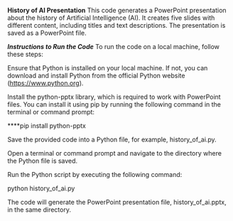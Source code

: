 **History of AI Presentation**
This code generates a PowerPoint presentation about the history of Artificial Intelligence (AI). It creates five slides with different content, including titles and text descriptions. The presentation is saved as a PowerPoint file.

***Instructions to Run the Code***
To run the code on a local machine, follow these steps:

Ensure that Python is installed on your local machine. If not, you can download and install Python from the official Python website (https://www.python.org).

Install the python-pptx library, which is required to work with PowerPoint files. You can install it using pip by running the following command in the terminal or command prompt:

****pip install python-pptx

Save the provided code into a Python file, for example, history_of_ai.py.

Open a terminal or command prompt and navigate to the directory where the Python file is saved.

Run the Python script by executing the following command:

python history_of_ai.py

The code will generate the PowerPoint presentation file, history_of_ai.pptx, in the same directory.
